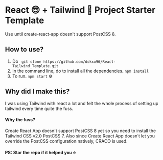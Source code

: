 # React 😎 + Tailwind 💨 Project Starter Template 
Use until create-react-app doesn't support PostCSS 8.

## How to use?
1. Do 
 ` git clone https://github.com/dokxo96/React-Tailwind_Template.git` 
2. In the command line, do to install all the dependencies.
 `npm install` 
3. To run.
 `npm start` ⚙️

## Why did I make this?
I was using Tailwind with react a lot and felt the whole process of setting up tailwind every time quite the fuss.  

#### Why the fuss?
Create React App doesn't support PostCSS 8 yet so you need to install the Tailwind CSS v2.0 PostCSS 7. Also since Create React App doesn't let you override the PostCSS configuration natively, CRACO is used.

#### PS: Star the repo if it helped you ⭐

